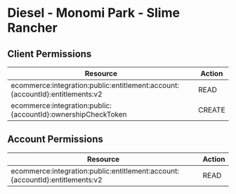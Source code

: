# Diesel - Monomi Park - Slime Rancher


## Client Permissions
| Resource | Action |
| -------- | ------ |
| ecommerce:integration:public:entitlement:account:{accountId}:entitlements:v2 | READ |
| ecommerce:integration:public:{accountId}:ownershipCheckToken | CREATE |

## Account Permissions
| Resource | Action |
| -------- | ------ |
| ecommerce:integration:public:entitlement:account:{accountId}:entitlements:v2 | READ |

